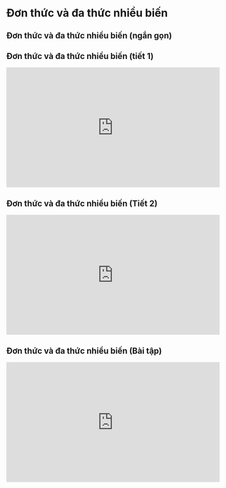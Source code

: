 # Đơn thức và đa thức nhiều biến
## Đơn thức và đa thức nhiều biến (ngắn gọn)


## Đơn thức và đa thức nhiều biến (tiết 1)
<iframe width="560" height="315" src="https://www.youtube.com/embed/qjnOGtlFQs4?si=Hnsa8HOZrPuCsk43" title="YouTube video player" frameborder="0" allow="accelerometer; autoplay; clipboard-write; encrypted-media; gyroscope; picture-in-picture; web-share" referrerpolicy="strict-origin-when-cross-origin" allowfullscreen></iframe>

## Đơn thức và đa thức nhiều biến (Tiết 2)
<iframe width="560" height="315" src="https://www.youtube.com/embed/WkhvHDLJvTg?si=87ez88VZkL7v8LAV" title="YouTube video player" frameborder="0" allow="accelerometer; autoplay; clipboard-write; encrypted-media; gyroscope; picture-in-picture; web-share" referrerpolicy="strict-origin-when-cross-origin" allowfullscreen></iframe>

## Đơn thức và đa thức nhiều biến (Bài tập)
<iframe width="560" height="315" src="https://www.youtube.com/embed/CQk3NYyfZ4M?si=MKTCpw7OeZoiyQPy" title="YouTube video player" frameborder="0" allow="accelerometer; autoplay; clipboard-write; encrypted-media; gyroscope; picture-in-picture; web-share" referrerpolicy="strict-origin-when-cross-origin" allowfullscreen></iframe>

